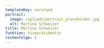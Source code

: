 ```yaml
---
templateKey: vorstand
portrait:
  image: /uploads/portrait_placeholder.jpg
  alt: Martina Schweizer
title: Martina Schweizer
funktion: Vizepräsidentin
reihenfolge: 2
---
```

